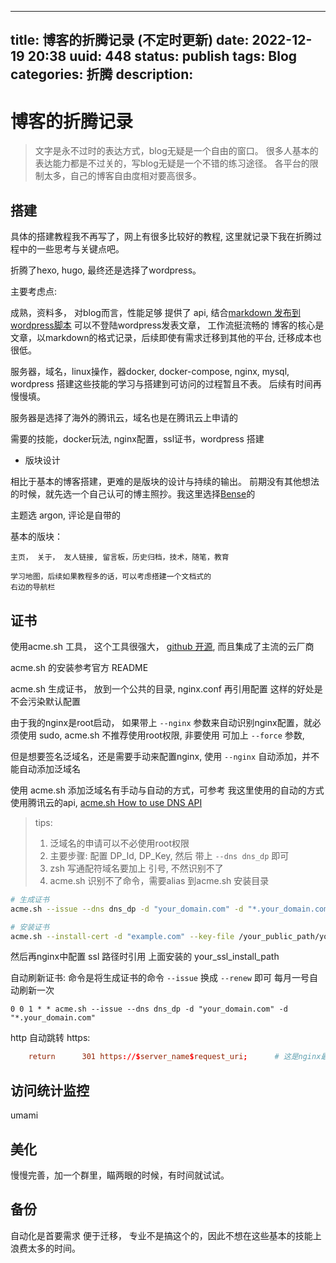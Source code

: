 
---
title: 博客的折腾记录 (不定时更新)
date: 2022-12-19 20:38
uuid: 448
status: publish
tags: Blog
categories: 折腾
description: 
---

# 博客的折腾记录

> 文字是永不过时的表达方式，blog无疑是一个自由的窗口。
> 很多人基本的表达能力都是不过关的，写blog无疑是一个不错的练习途径。
> 各平台的限制太多，自己的博客自由度相对要高很多。

## 搭建

具体的搭建教程我不再写了，网上有很多比较好的教程, 这里就记录下我在折腾过程中的一些思考与关键点吧。

折腾了hexo, hugo, 最终还是选择了wordpress。

主要考虑点: 

成熟，资料多，
对blog而言，性能足够
提供了 api, 结合[markdown 发布到wordpress脚本](https://github.com/skywind3000/markpress) 可以不登陆wordpress发表文章， 工作流挺流畅的
博客的核心是文章，以markdown的格式记录，后续即使有需求迁移到其他的平台, 迁移成本也很低。

服务器，域名，linux操作，器docker, docker-compose, nginx, mysql, wordpress 搭建这些技能的学习与搭建到可访问的过程暂且不表。
后续有时间再慢慢填。

服务器是选择了海外的腾讯云，域名也是在腾讯云上申请的

需要的技能，docker玩法, nginx配置，ssl证书，wordpress 搭建

- 版块设计

相比于基本的博客搭建，更难的是版块的设计与持续的输出。
前期没有其他想法的时候，就先选一个自己认可的博主照抄。我这里选择[Bense](https://blognas.hwb0307.com/)的

主题选 argon, 评论是自带的

基本的版块：

	主页， 关于， 友人链接, 留言板，历史归档，技术，随笔，教育

	学习地图，后续如果教程多的话，可以考虑搭建一个文档式的
	右边的导航栏

## 证书

使用acme.sh 工具， 这个工具很强大， [github 开源](https://github.com/acmesh-official/acme.sh), 而且集成了主流的云厂商

acme.sh 的安装参考官方 README

acme.sh 生成证书， 放到一个公共的目录, nginx.conf 再引用配置
这样的好处是不会污染默认配置

由于我的nginx是root启动， 如果带上 `--nginx` 参数来自动识别nginx配置，就必须使用 sudo, 
acme.sh 不推荐使用root权限, 非要使用 可加上 `--force` 参数,

但是想要签名泛域名，还是需要手动来配置nginx, 使用 `--nginx` 自动添加，并不能自动添加泛域名

使用 acme.sh 添加泛域名有手动与自动的方式，可参考
我这里使用的自动的方式 使用腾讯云的api, [acme.sh How to use DNS API](https://github.com/acmesh-official/acme.sh/wiki/dnsapi#dns_dp)

> tips: 
>	1. 泛域名的申请可以不必使用root权限
>	2. 主要步骤: 配置 DP_Id, DP_Key, 然后 带上 `--dns dns_dp` 即可
>	3. zsh 写通配符域名要加上 引号, 不然识别不了
>	4. acme.sh 识别不了命令，需要alias 到acme.sh 安装目录


```sh
# 生成证书
acme.sh --issue --dns dns_dp -d "your_domain.com" -d "*.your_domain.com"

# 安装证书
acme.sh --install-cert -d "example.com" --key-file /your_public_path/your_domain.com.key --fullchain-file /your_ssl_intall_path/your_domain.com.fullchain.cer
```

然后再nginx中配置 ssl 路径时引用 上面安装的 your_ssl_install_path

自动刷新证书:
命令是将生成证书的命令 `--issue` 换成 `--renew` 即可
每月一号自动刷新一次
```crontab
0 0 1 * * acme.sh --issue --dns dns_dp -d "your_domain.com" -d "*.your_domain.com"
```

http 自动跳转 https:
```conf
	return      301 https://$server_name$request_uri;      # 这是nginx最新支持的写法
```

## 访问统计监控

umami

## 美化

慢慢完善，加一个群里，瞄两眼的时候，有时间就试试。

## 备份

自动化是首要需求
便于迁移， 专业不是搞这个的，因此不想在这些基本的技能上浪费太多的时间。

